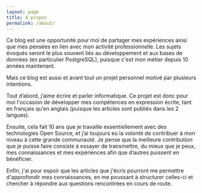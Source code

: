 ```yaml
---
layout: page
title: A propos
permalink: /about/
---
```


Ce blog est une opportunité pour moi de partager mes expériences ainsi que mes pensées en lien avec mon activité professionnelle.
Les sujets évoqués seront le plus souvent liés au développement et aux bases de données (en particulier PostgreSQL), puisque c'est mon métier depuis 10 années maintenant.

Mais ce blog est aussi et avant tout un projet personnel motivé par plusieurs intentions.

Tout d’abord, j’aime écrire et parler informatique.
Ce projet est donc pour moi l'occasion de développer mes compétences en expression écrite, tant en français qu’en anglais (puisque les articles sont publiés dans les 2 langues).

Ensuite, cela fait 10 ans que je travaille essentiellement avec des technologies Open Source, et j’ai toujours eu la volonté de contribuer à mon niveau à cette grande communauté.
Je pense que la meilleure contribution que je puisse faire consiste à essayer de transmettre, du mieux que je peux, mes connaissances et mes expériences afin que d’autres puissent en bénéficier.

Enfin, j'ai pour espoir que les articles que j'écris pourront me permettre d'approfondir mes connaissances, en me poussant à structurer celles-ci et chercher à répondre aux questions rencontrées en cours de route.
